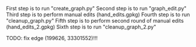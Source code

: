 First step is to run "create_graph.py"
Second step is to run "graph_edit.py"
Third step is to perform manual edits (hand_edits.gpkg)
Fourth step is to run "cleanup_graph.py"
Fifth step is to perform second round of manual edits (hand_edits_2.gpkg)
Sixth step is to run "cleanup_graph_2.py"


TODO: fix edge (199626, 33301552)!!!